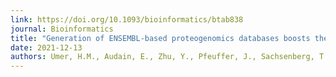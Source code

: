 ```yaml
---
link: https://doi.org/10.1093/bioinformatics/btab838
journal: Bioinformatics
title: "Generation of ENSEMBL-based proteogenomics databases boosts the identification of non-canonical peptides"
date: 2021-12-13
authors: Umer, H.M., Audain, E., Zhu, Y., Pfeuffer, J., Sachsenberg, T., Lehtiö, J., Branca, R., Perez-Riverol, Y.
---
```


